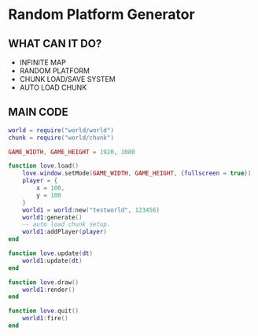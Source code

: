 # Random Platform Generator

## WHAT CAN IT DO?
- INFINITE MAP
- RANDOM PLATFORM
- CHUNK LOAD/SAVE SYSTEM
- AUTO LOAD CHUNK

## MAIN CODE
```lua
world = require("world/world")
chunk = require("world/chunk")

GAME_WIDTH, GAME_HEIGHT = 1920, 1080

function love.load()
    love.window.setMode(GAME_WIDTH, GAME_HEIGHT, {fullscreen = true})
    player = {
        x = 100,
        y = 100
    }
    world1 = world:new("testworld", 123456)
    world1:generate()
    -- auto load chunk setup.
    world1:addPlayer(player)
end

function love.update(dt)
    world1:update(dt)
end

function love.draw()
    world1:render()
end

function love.quit()
    world1:fire()
end
```
